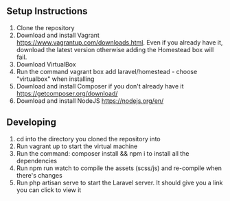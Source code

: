 
## Setup Instructions

1. Clone the repository
2. Download and install Vagrant https://www.vagrantup.com/downloads.html. Even if you already have it, download the latest version otherwise adding the Homestead box will fail.
3. Download VirtualBox
4. Run the command vagrant box add laravel/homestead - choose "virtualbox" when installing
4. Download and install Composer if you don't already have it https://getcomposer.org/download/
5. Download and install NodeJS https://nodejs.org/en/

## Developing
1. cd into the directory you cloned the repository into
2. Run vagrant up to start the virtual machine
3. Run the command: composer install && npm i to install all the dependencies
4. Run npm run watch to compile the assets (scss/js) and re-compile when there's changes
5. Run php artisan serve to start the Laravel server. It should give you a link you can click to view it
